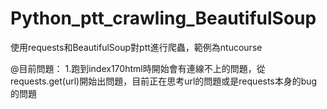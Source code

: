 # Python_ptt_crawling_BeautifulSoup
使用requests和BeautifulSoup對ptt進行爬蟲，範例為ntucourse

@目前問題：
1.跑到index170html時開始會有連線不上的問題，從requests.get(url)開始出問題，目前正在思考url的問題或是requests本身的bug的問題
